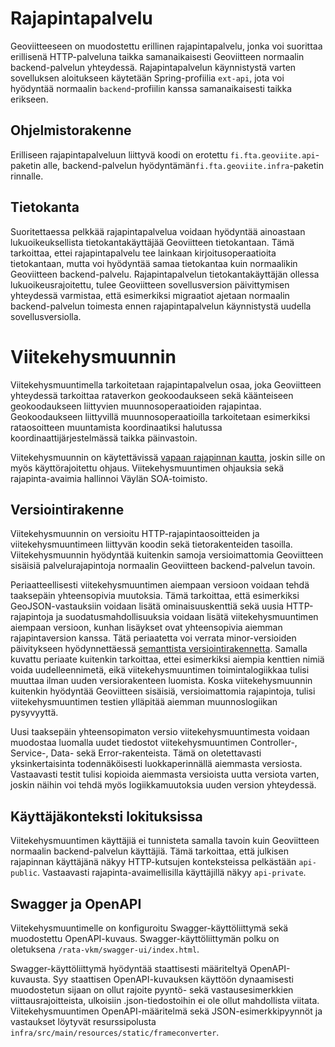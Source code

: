 # Rajapintapalvelu

Geoviitteeseen on muodostettu erillinen rajapintapalvelu, jonka voi suorittaa erillisenä HTTP-palveluna taikka
samanaikaisesti Geoviitteen normaalin backend-palvelun yhteydessä. Rajapintapalvelun käynnistystä varten sovelluksen
aloitukseen käytetään Spring-profiilia `ext-api`, jota voi hyödyntää normaalin `backend`-profiilin kanssa
samanaikaisesti taikka erikseen.

## Ohjelmistorakenne

Erilliseen rajapintapalveluun liittyvä koodi on erotettu `fi.fta.geoviite.api`-paketin alle, backend-palvelun
hyödyntämän`fi.fta.geoviite.infra`-paketin rinnalle.

## Tietokanta

Suoritettaessa pelkkää rajapintapalvelua voidaan hyödyntää ainoastaan lukuoikeuksellista tietokantakäyttäjää Geoviitteen
tietokantaan. Tämä tarkoittaa, ettei rajapintapalvelu tee lainkaan kirjoitusoperaatioita tietokantaan, mutta voi
hyödyntää samaa tietokantaa kuin normaalikin Geoviitteen backend-palvelu. Rajapintapalvelun tietokantakäyttäjän ollessa
lukuoikeusrajoitettu, tulee Geoviitteen sovellusversion päivittymisen
yhteydessä varmistaa, että esimerkiksi migraatiot ajetaan normaalin backend-palvelun toimesta ennen
rajapintapalvelun käynnistystä uudella sovellusversiolla.

# Viitekehysmuunnin

Viitekehysmuuntimella tarkoitetaan rajapintapalvelun osaa, joka Geoviitteen yhteydessä tarkoittaa rataverkon
geokoodaukseen sekä käänteiseen geokoodaukseen liittyvien muunnosoperaatioiden rajapintaa. Geokoodaukseen liittyvillä
muunnosoperaatioilla tarkoitetaan esimerkiksi rataosoitteen muuntamista koordinaatiksi halutussa
koordinaattijärjestelmässä taikka päinvastoin.

Viitekehysmuunnin on
käytettävissä [vapaan rajapinnan kautta](https://avoinapi.vaylapilvi.fi/rata-vkm/swagger-ui/index.html), joskin sille
on myös käyttörajoitettu ohjaus. Viitekehysmuuntimen ohjauksia sekä rajapinta-avaimia hallinnoi Väylän SOA-toimisto.

## Versiointirakenne

Viitekehysmuunnin on versioitu HTTP-rajapintaosoitteiden ja viitekehysmuuntimeen liittyvän koodin sekä
tietorakenteiden tasoilla. Viitekehysmuunnin hyödyntää kuitenkin samoja versioimattomia Geoviitteen sisäisiä
palvelurajapintoja normaalin Geoviitteen backend-palvelun tavoin.

Periaatteellisesti viitekehysmuuntimen aiempaan versioon voidaan tehdä taaksepäin yhteensopivia muutoksia. Tämä
tarkoittaa, että esimerkiksi GeoJSON-vastauksiin voidaan lisätä ominaisuuskenttiä sekä uusia HTTP-rajapintoja ja
suodatusmahdollisuuksia voidaan lisätä viitekehysmuuntimen aiempaan versioon, kunhan lisäykset ovat yhteensopivia
aiemman rajapintaversion kanssa. Tätä periaatetta voi verrata minor-versioiden päivitykseen
hyödynnettäessä [semanttista versiointirakennetta](https://semver.org/). Samalla kuvattu periaate kuitenkin tarkoittaa,
ettei esimerkiksi aiempia kenttien nimiä voida uudelleennimetä, eikä viitekehysmuuntimen toimintalogiikkaa tulisi
muuttaa ilman uuden versiorakenteen luomista. Koska viitekehysmuunnin kuitenkin hyödyntää Geoviitteen sisäisiä,
versioimattomia rajapintoja, tulisi viitekehysmuuntimen testien ylläpitää aiemman muunnoslogiikan pysyvyyttä.

Uusi taaksepäin yhteensopimaton versio viitekehysmuuntimesta voidaan muodostaa luomalla uudet tiedostot
viitekehysmuuntimen Controller-, Service-, Data- sekä Error-rakenteista. Tämä on oletettavasti yksinkertaisinta
todennäköisesti luokkaperinnällä aiemmasta versiosta. Vastaavasti testit tulisi kopioida aiemmasta versioista uutta
versiota varten, joskin näihin voi tehdä myös logiikkamuutoksia uuden version yhteydessä.

## Käyttäjäkonteksti lokituksissa

Viitekehysmuuntimen käyttäjiä ei tunnisteta samalla tavoin kuin Geoviitteen normaalin backend-palvelun käyttäjiä. Tämä
tarkoittaa, että julkisen rajapinnan käyttäjänä näkyy HTTP-kutsujen konteksteissa pelkästään  `api-public`. Vastaavasti
rajapinta-avaimellisilla käyttäjillä näkyy `api-private`.

## Swagger ja OpenAPI

Viitekehysmuuntimelle on konfiguroitu Swagger-käyttöliittymä sekä muodostettu OpenAPI-kuvaus. Swagger-käyttöliittymän
polku on oletuksena `/rata-vkm/swagger-ui/index.html`.

Swagger-käyttöliittymä hyödyntää staattisesti määriteltyä OpenAPI-kuvausta. Syy staattisen OpenAPI-kuvauksen käyttöön
dynaamisesti muodostetun sijaan on ollut rajoite pyyntö- sekä vastausesimerkkien viittausrajoitteista, ulkoisiin
.json-tiedostoihin ei ole ollut mahdollista viitata. Viitekehysmuuntimen OpenAPI-määritelmä sekä JSON-esimerkkipyynnöt
ja vastaukset löytyvät resurssipolusta `infra/src/main/resources/static/frameconverter`.
